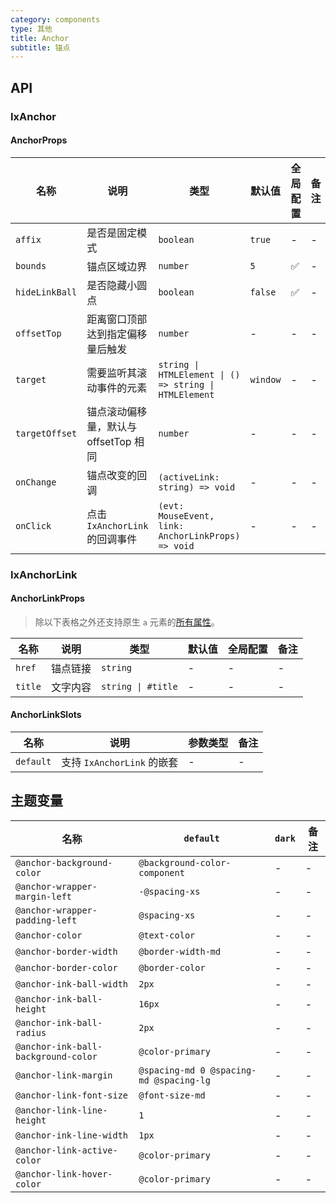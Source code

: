 ```yaml
---
category: components
type: 其他
title: Anchor
subtitle: 锚点
---
```


## API

### IxAnchor

#### AnchorProps

| 名称 | 说明 | 类型  | 默认值 | 全局配置 | 备注 |
| --- | --- | --- | --- | --- | --- |
| `affix` | 是否是固定模式 | `boolean` | `true`  | - | - |
| `bounds` | 锚点区域边界 | `number` | `5` | ✅ | - |
| `hideLinkBall` |是否隐藏小圆点 | `boolean` | `false` | ✅ | - |
| `offsetTop` | 距离窗口顶部达到指定偏移量后触发 | `number` | - | - | - |
| `target` | 需要监听其滚动事件的元素 | `string \| HTMLElement \| () => string \| HTMLElement` | `window` | - | - |
| `targetOffset` | 锚点滚动偏移量，默认与 offsetTop 相同 | `number` | - | - | - |
| `onChange` | 锚点改变的回调 | `(activeLink: string) => void` | - | - | - |
| `onClick` | 点击 `IxAnchorLink` 的回调事件 | `(evt: MouseEvent, link: AnchorLinkProps) => void` | - | - | - |

### IxAnchorLink

#### AnchorLinkProps

> 除以下表格之外还支持原生 `a` 元素的[所有属性](https://developer.mozilla.org/zh-CN/docs/Web/HTML/Element/a)。

| 名称 | 说明 | 类型  | 默认值 | 全局配置 | 备注 |
| --- | --- | --- | --- | --- | --- |
| `href` | 锚点链接 | `string` | - | - | - |
| `title` | 文字内容 | `string \| #title` | - | - | - |

#### AnchorLinkSlots

| 名称 | 说明 | 参数类型 | 备注 |
|  --- | --- | --- | --- |
| `default` | 支持 `IxAnchorLink` 的嵌套 | - | - |

<!--- insert less variable begin  --->
## 主题变量

| 名称 | `default` | `dark` | 备注 |
| --- | --- | --- | --- |
| `@anchor-background-color` | `@background-color-component` | - | - |
| `@anchor-wrapper-margin-left` | `-@spacing-xs` | - | - |
| `@anchor-wrapper-padding-left` | `@spacing-xs` | - | - |
| `@anchor-color` | `@text-color` | - | - |
| `@anchor-border-width` | `@border-width-md` | - | - |
| `@anchor-border-color` | `@border-color` | - | - |
| `@anchor-ink-ball-width` | `2px` | - | - |
| `@anchor-ink-ball-height` | `16px` | - | - |
| `@anchor-ink-ball-radius` | `2px` | - | - |
| `@anchor-ink-ball-background-color` | `@color-primary` | - | - |
| `@anchor-link-margin` | `@spacing-md 0 @spacing-md @spacing-lg` | - | - |
| `@anchor-link-font-size` | `@font-size-md` | - | - |
| `@anchor-link-line-height` | `1` | - | - |
| `@anchor-ink-line-width` | `1px` | - | - |
| `@anchor-link-active-color` | `@color-primary` | - | - |
| `@anchor-link-hover-color` | `@color-primary` | - | - |
<!--- insert less variable end  --->